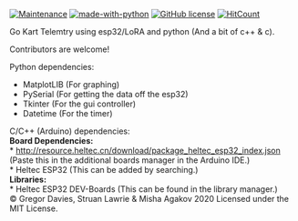 [![Maintenance](https://img.shields.io/badge/Maintained%3F-yes-green.svg)](https://GitHub.com/Naereen/StrapDown.js/graphs/commit-activity) [![made-with-python](https://img.shields.io/badge/Made%20with-Python-1f425f.svg)](https://www.python.org/) [![GitHub license](https://img.shields.io/github/license/Naereen/StrapDown.js.svg)](https://github.com/Naereen/StrapDown.js/blob/master/LICENSE) [![HitCount](http://hits.dwyl.com/Gregor-Davies/Go-kart.svg)](http://hits.dwyl.com/Gregor-Davies/Go-kart)




Go Kart Telemtry using esp32/LoRA and python (And a bit of c++ & c).

Contributors are welcome!


Python dependencies:
- MatplotLIB (For graphing)
- PySerial (For getting the data off the esp32)
- Tkinter (For the gui controller)
- Datetime (For the timer)

C/C++ (Arduino) dependencies:                                                                                                                               
               **Board Dependencies:**                                                                                                                   
               * http://resource.heltec.cn/download/package_heltec_esp32_index.json (Paste this in the additional boards manager in the Arduino IDE.)                           
               * Heltec ESP32 (This can be added by searching.)                                                                                                                 
               **Libraries:**                                                                                                                                                       
               * Heltec ESP32 DEV-Boards (This can be found in the library manager.)                                                                                             
© Gregor Davies, Struan Lawrie & Misha Agakov 2020 Licensed under the MIT License.
